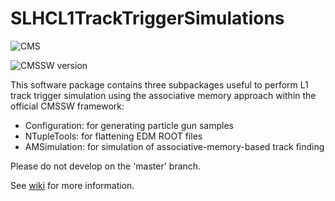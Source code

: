 SLHCL1TrackTriggerSimulations
=============================

![CMS](http://jiafulow.github.io/VHbbAnalysis/css/CMS-BW-128x128.gif)

![CMSSW version](https://img.shields.io/badge/cmssw-CMSSW__6__2__0__SLHC28__patch1-002963.svg)

This software package contains three subpackages useful to perform L1 track trigger simulation using the associative memory approach within the official CMSSW framework:

- Configuration: for generating particle gun samples
- NTupleTools: for flattening EDM ROOT files
- AMSimulation: for simulation of associative-memory-based track finding

Please do not develop on the 'master' branch.

See [wiki](https://github.com/jiafulow/SLHCL1TrackTriggerSimulations/wiki) for more information.
